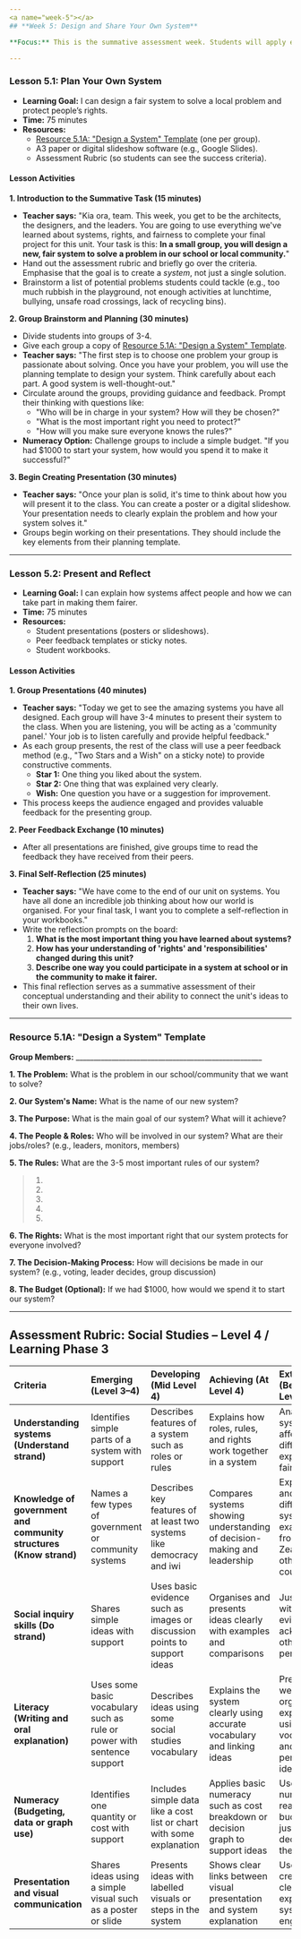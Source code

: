 ```yaml
---
<a name="week-5"></a>
## **Week 5: Design and Share Your Own System**

**Focus:** This is the summative assessment week. Students will apply everything they have learned throughout the unit to design their own fair system to solve a local problem. They will present their system to the class, demonstrating their understanding of systems, rights, responsibilities, and decision-making.

---
```

<a name="lesson-51"></a>
### **Lesson 5.1: Plan Your Own System**

*   **Learning Goal:** I can design a fair system to solve a local problem and protect people’s rights.
*   **Time:** 75 minutes
*   **Resources:**
    *   [Resource 5.1A: "Design a System" Template](#resource-51a) (one per group).
    *   A3 paper or digital slideshow software (e.g., Google Slides).
    *   Assessment Rubric (so students can see the success criteria).

#### **Lesson Activities**

**1. Introduction to the Summative Task (15 minutes)**

*   **Teacher says:** "Kia ora, team. This week, you get to be the architects, the designers, and the leaders. You are going to use everything we've learned about systems, rights, and fairness to complete your final project for this unit. Your task is this: **In a small group, you will design a new, fair system to solve a problem in our school or local community.**"
*   Hand out the assessment rubric and briefly go over the criteria. Emphasise that the goal is to create a *system*, not just a single solution.
*   Brainstorm a list of potential problems students could tackle (e.g., too much rubbish in the playground, not enough activities at lunchtime, bullying, unsafe road crossings, lack of recycling bins).

**2. Group Brainstorm and Planning (30 minutes)**

*   Divide students into groups of 3-4.
*   Give each group a copy of [Resource 5.1A: "Design a System" Template](#resource-51a).
*   **Teacher says:** "The first step is to choose one problem your group is passionate about solving. Once you have your problem, you will use the planning template to design your system. Think carefully about each part. A good system is well-thought-out."
*   Circulate around the groups, providing guidance and feedback. Prompt their thinking with questions like:
    *   "Who will be in charge in your system? How will they be chosen?"
    *   "What is the most important right you need to protect?"
    *   "How will you make sure everyone knows the rules?"
*   **Numeracy Option:** Challenge groups to include a simple budget. "If you had $1000 to start your system, how would you spend it to make it successful?"

**3. Begin Creating Presentation (30 minutes)**

*   **Teacher says:** "Once your plan is solid, it's time to think about how you will present it to the class. You can create a poster or a digital slideshow. Your presentation needs to clearly explain the problem and how your system solves it."
*   Groups begin working on their presentations. They should include the key elements from their planning template.

---
<a name="lesson-52"></a>
### **Lesson 5.2: Present and Reflect**

*   **Learning Goal:** I can explain how systems affect people and how we can take part in making them fairer.
*   **Time:** 75 minutes
*   **Resources:**
    *   Student presentations (posters or slideshows).
    *   Peer feedback templates or sticky notes.
    *   Student workbooks.

#### **Lesson Activities**

**1. Group Presentations (40 minutes)**

*   **Teacher says:** "Today we get to see the amazing systems you have all designed. Each group will have 3-4 minutes to present their system to the class. When you are listening, you will be acting as a 'community panel.' Your job is to listen carefully and provide helpful feedback."
*   As each group presents, the rest of the class will use a peer feedback method (e.g., "Two Stars and a Wish" on a sticky note) to provide constructive comments.
    *   **Star 1:** One thing you liked about the system.
    *   **Star 2:** One thing that was explained very clearly.
    *   **Wish:** One question you have or a suggestion for improvement.
*   This process keeps the audience engaged and provides valuable feedback for the presenting group.

**2. Peer Feedback Exchange (10 minutes)**

*   After all presentations are finished, give groups time to read the feedback they have received from their peers.

**3. Final Self-Reflection (25 minutes)**

*   **Teacher says:** "We have come to the end of our unit on systems. You have all done an incredible job thinking about how our world is organised. For your final task, I want you to complete a self-reflection in your workbooks."
*   Write the reflection prompts on the board:
    1.  **What is the most important thing you have learned about systems?**
    2.  **How has your understanding of 'rights' and 'responsibilities' changed during this unit?**
    3.  **Describe one way you could participate in a system at school or in the community to make it fairer.**
*   This final reflection serves as a summative assessment of their conceptual understanding and their ability to connect the unit's ideas to their own lives.

---
<a name="resource-51a"></a>
### **Resource 5.1A: "Design a System" Template**

**Group Members:** ____________________________________________________

**1. The Problem:** What is the problem in our school/community that we want to solve?
>

**2. Our System's Name:** What is the name of our new system?
>

**3. The Purpose:** What is the main goal of our system? What will it achieve?
>

**4. The People & Roles:** Who will be involved in our system? What are their jobs/roles? (e.g., leaders, monitors, members)
>

**5. The Rules:** What are the 3-5 most important rules of our system?
> 1. 
> 2. 
> 3. 
> 4. 
> 5. 

**6. The Rights:** What is the most important right that our system protects for everyone involved?
>

**7. The Decision-Making Process:** How will decisions be made in our system? (e.g., voting, leader decides, group discussion)
>

**8. The Budget (Optional):** If we had $1000, how would we spend it to start our system?
>

---
<a name="assessment"></a>
## **Assessment Rubric: Social Studies – Level 4 / Learning Phase 3**

| Criteria | Emerging (Level 3–4) | Developing (Mid Level 4) | Achieving (At Level 4) | Extending (Beyond Level 4) |
| :--- | :--- | :--- | :--- | :--- |
| **Understanding systems (Understand strand)** | Identifies simple parts of a system with support | Describes features of a system such as roles or rules | Explains how roles, rules, and rights work together in a system | Analyses how systems affect people differently and explains fairness |
| **Knowledge of government and community structures (Know strand)** | Names a few types of government or community systems | Describes key features of at least two systems like democracy and iwi | Compares systems showing understanding of decision-making and leadership | Explains pros and cons of different systems using examples from New Zealand or other countries |
| **Social inquiry skills (Do strand)** | Shares simple ideas with support | Uses basic evidence such as images or discussion points to support ideas | Organises and presents ideas clearly with examples and comparisons | Justifies ideas with clear evidence and acknowledges other perspectives |
| **Literacy (Writing and oral explanation)** | Uses some basic vocabulary such as rule or power with sentence support | Describes ideas using some social studies vocabulary | Explains the system clearly using accurate vocabulary and linking ideas | Presents a well-organised explanation using subject vocabulary and persuasive ideas |
| **Numeracy (Budgeting, data or graph use)** | Identifies one quantity or cost with support | Includes simple data like a cost list or chart with some explanation | Applies basic numeracy such as cost breakdown or decision graph to support ideas | Uses numerical reasoning or budgeting to justify decisions in the system |
| **Presentation and visual communication** | Shares ideas using a simple visual such as a poster or slide | Presents ideas with labelled visuals or steps in the system | Shows clear links between visual presentation and system explanation | Uses visuals creatively and clearly to explain the system and engage others |
